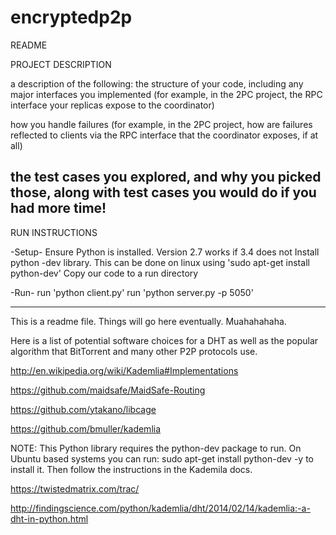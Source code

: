 # encryptedp2p

README

PROJECT DESCRIPTION

a description of the following:
the structure of your code, including any major interfaces you implemented
(for example, in the 2PC project, the RPC interface your replicas expose to the coordinator)

how you handle failures
(for example, in the 2PC project, how are failures reflected to clients via the RPC interface that the coordinator exposes, if at all)

the test cases you explored, and why you picked those, along with test cases you would do if you had more time!
----------------------------------------------------------------------------------------------------------------------------

RUN INSTRUCTIONS

-Setup-
Ensure Python is installed. Version 2.7 works if 3.4 does not
Install python -dev library. This can be done on linux using 'sudo apt-get install python-dev'
Copy our code to a run directory

-Run-
run 'python client.py'
run 'python server.py -p 5050'

----------------------------------------------------------------------------------------------------------------------------
This is a readme file. Things will go here eventually. Muahahahaha.

Here is a list of potential software choices for a DHT as well as the popular algorithm that BitTorrent and many other P2P protocols use.

http://en.wikipedia.org/wiki/Kademlia#Implementations

https://github.com/maidsafe/MaidSafe-Routing

https://github.com/ytakano/libcage

https://github.com/bmuller/kademlia

NOTE: This Python library requires the python-dev package to run. On Ubuntu based systems you can run: sudo apt-get install python-dev -y to install it. Then follow the instructions in the Kademila docs.

https://twistedmatrix.com/trac/

http://findingscience.com/python/kademlia/dht/2014/02/14/kademlia:-a-dht-in-python.html



